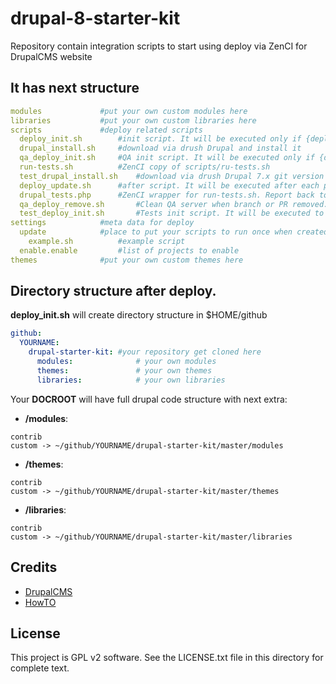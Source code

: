 # drupal-8-starter-kit
Repository contain integration scripts to start using deploy via ZenCI for DrupalCMS website

It has next structure
-------
```yaml
modules				#put your own custom modules here
libraries			#put your own custom libraries here
scripts				#deploy related scripts
  deploy_init.sh		#init script. It will be executed only if {deploy_dir} is empty
  drupal_install.sh		#download via drush Drupal and install it
  qa_deploy_init.sh		#QA init script. It will be executed only if {deploy_dir} is empty
  run-tests.sh			#ZenCI copy of scripts/ru-tests.sh
  test_drupal_install.sh	#download via drush Drupal 7.x git version and install it
  deploy_update.sh		#after script. It will be executed after each push to repository
  drupal_tests.php		#ZenCI wrapper for run-tests.sh. Report back to ZenCI tests status.
  qa_deploy_remove.sh		#Clean QA server when branch or PR removed.
  test_deploy_init.sh		#Tests init script. It will be executed to prepare Drupal for test.
settings			#meta data for deploy
  update			#place to put your scripts to run once when created
    example.sh			#example script
  enable.enable			#list of projects to enable
themes				#put your own custom themes here
```
## Directory structure after deploy.

**deploy_init.sh** will create directory structure in $HOME/github 

```yaml
github:
  YOURNAME:
    drupal-starter-kit:	#your repository get cloned here
      modules: 				# your own modules
      themes: 				# your own themes
      libraries: 			# your own libraries
```

Your **DOCROOT** will have full drupal code structure with next extra:

- **/modules**:

```textile
contrib 
custom -> ~/github/YOURNAME/drupal-starter-kit/master/modules
```

- **/themes**:

```textile
contrib 
custom -> ~/github/YOURNAME/drupal-starter-kit/master/themes
```

- **/libraries**:

```textile
contrib 
custom -> ~/github/YOURNAME/drupal-starter-kit/master/libraries
```

Credits
-------

- [DrupalCMS](https://drupal.org)
- [HowTO](http://docs.zen.ci/deploy/deploy-drupal-7x)


License
-------

This project is GPL v2 software. See the LICENSE.txt file in this directory for
complete text.
